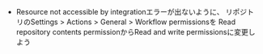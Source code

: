 - Resource not accessible by integrationエラーが出ないように、
リポジトリのSettings > Actions > General > Workflow permissionsを
Read repository contents permissionからRead and write permissionsに変更しよう